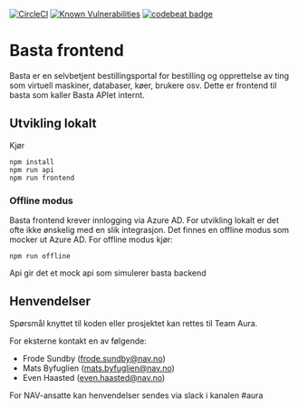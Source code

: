[![CircleCI](https://circleci.com/gh/navikt/basta-frontend.svg?style=svg)](https://circleci.com/gh/navikt/basta-frontend)
[![Known Vulnerabilities](https://snyk.io/test/github/navikt/basta-frontend/badge.svg?targetFile=package.json)](https://snyk.io/test/github/navikt/basta-frontend?targetFile=package.json)
[![codebeat badge](https://codebeat.co/badges/327c0214-89a0-4c40-9cb2-0e8342023cf0)](https://codebeat.co/projects/github-com-navikt-basta-frontend-master)

# Basta frontend

Basta er en selvbetjent bestillingsportal for bestilling og opprettelse av ting som virtuell maskiner, databaser, køer, brukere osv.
Dette er frontend til basta som kaller Basta APIet internt.

## Utvikling lokalt

Kjør

```console
npm install
npm run api
npm run frontend
```

### Offline modus

Basta frontend krever innlogging via Azure AD. For utvikling lokalt er det ofte ikke ønskelig med en slik integrasjon.
Det finnes en offline modus som mocker ut Azure AD.
For offline modus kjør:

```console
npm run offline
```

Api gir det et mock api som simulerer basta backend

## Henvendelser

Spørsmål knyttet til koden eller prosjektet kan rettes til Team Aura.

For eksterne kontakt en av følgende:

- Frode Sundby (frode.sundby@nav.no)
- Mats Byfuglien (mats.byfuglien@nav.no)
- Even Haasted (even.haasted@nav.no)

For NAV-ansatte kan henvendelser sendes via slack i kanalen #aura
